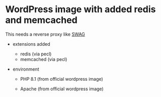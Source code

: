 # WordPress image with added redis and memcached

This needs a reverse proxy like [SWAG](https://fleet.linuxserver.io/image?name=linuxserver/swag)

- extensions added
  - redis (via pecl)
  - memcached (via pecl)

- environment
  
  - PHP 8.1 (from official wordpress image)

  - Apache (from official wordpress image)